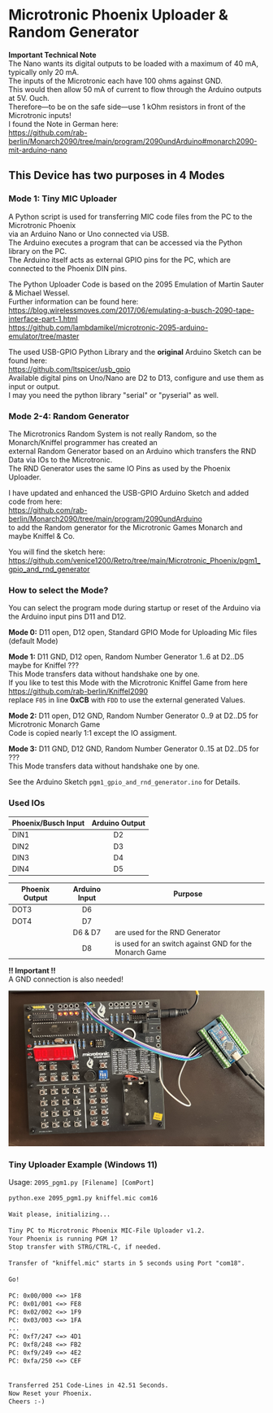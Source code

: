 # Microtronic Phoenix Uploader & Random Generator  
  
**Important Technical Note**  
The Nano wants its digital outputs to be loaded with a maximum of 40 mA, typically only 20 mA.  
The inputs of the Microtronic each have 100 ohms against GND.  
This would then allow 50 mA of current to flow through the Arduino outputs at 5V. Ouch.  
Therefore—to be on the safe side—use 1 kOhm resistors in front of the Microtronic inputs!  
I found the Note in German here:  
https://github.com/rab-berlin/Monarch2090/tree/main/program/2090undArduino#monarch2090-mit-arduino-nano
  
## This Device has two purposes in 4 Modes
  
### Mode 1: Tiny MIC Uploader
A Python script is used for transferring MIC code files from the PC to the Microtronic Phoenix  
via an Arduino Nano or Uno connected via USB.  
The Arduino executes a program that can be accessed via the Python library on the PC.  
The Arduino itself acts as external GPIO pins for the PC, which are connected to the Phoenix DIN pins.
  
The Python Uploader Code is based on the 2095 Emulation of Martin Sauter & Michael Wessel.  
Further information can be found here:  
https://blog.wirelessmoves.com/2017/06/emulating-a-busch-2090-tape-interface-part-1.html  
https://github.com/lambdamikel/microtronic-2095-arduino-emulator/tree/master  
  
The used USB-GPIO Python Library and the **original** Arduino Sketch can be found here:  
https://github.com/ltspicer/usb_gpio  
Available digital pins on Uno/Nano are D2 to D13, configure and use them as input or output.  
I may you need the python library "serial" or "pyserial" as well.  
  
### Mode 2-4: Random Generator
The Microtronics Random System is not really Random, so the Monarch/Kniffel programmer has created an  
external Random Generator based on an Arduino which transfers the RND Data via IOs to the Microtronic.  
The RND Generator uses the same IO Pins as used by the Phoenix Uploader.  
  
I have updated and enhanced the USB-GPIO Arduino Sketch and added code from here:  
https://github.com/rab-berlin/Monarch2090/tree/main/program/2090undArduino  
to add the Random generator for the Microtronic Games Monarch and maybe Kniffel & Co.  
  
You will find the sketch here: https://github.com/venice1200/Retro/tree/main/Microtronic_Phoenix/pgm1_gpio_and_rnd_generator  
  
### How to select the Mode?  
You can select the program mode during startup or reset of the Arduino via the Arduino input pins D11 and D12.  
  
**Mode 0:** D11 open, D12 open, Standard GPIO Mode for Uploading Mic files (default Mode)  
  
**Mode 1:** D11 GND, D12 open,  Random Number Generator 1..6 at D2..D5 maybe for Kniffel ???  
This Mode transfers data without handshake one by one.  
If you like to test this Mode with the Microtronic Kniffel Game from here https://github.com/rab-berlin/Kniffel2090  
replace `F05` in line **0xCB** with `FDD` to use the external generated Values.  

**Mode 2:** D11 open, D12 GND,  Random Number Generator 0..9 at D2..D5 for Microtronic Monarch Game  
Code is copied nearly 1:1 except the IO assigment.  
  
**Mode 3:** D11 GND, D12 GND,   Random Number Generator 0..15 at D2..D5 for ???  
This Mode transfers data without handshake one by one.  
  
See the Arduino Sketch `pgm1_gpio_and_rnd_generator.ino` for Details.  
  
  
### Used IOs  
|Phoenix/Busch Input|Arduino Output|
| -------------|:------------:|
|DIN1|D2|
|DIN2|D3|
|DIN3|D4|
|DIN4|D5|
  
|Phoenix Output|Arduino Input|Purpose|
|--------------|:-----------:|---|
|DOT3|D6|  
|DOT4|D7|  
||D6 & D7|are used for the RND Generator|
||D8|is used for an switch against GND for the Monarch Game|
  
**!! Important !!**  
A GND connection is also needed!  
  
<img src="https://github.com/venice1200/Retro/blob/main/Microtronic_Phoenix/pic/connection.jpg" width="800" />
  
### Tiny Uploader Example (Windows 11)
Usage: `2095_pgm1.py [Filename] [ComPort]`  
  
```
python.exe 2095_pgm1.py kniffel.mic com16  
  
Wait please, initializing...  
  
Tiny PC to Microtronic Phoenix MIC-File Uploader v1.2.  
Your Phoenix is running PGM 1?  
Stop transfer with STRG/CTRL-C, if needed.  
  
Transfer of "kniffel.mic" starts in 5 seconds using Port "com18".  
  
Go!  
  
PC: 0x00/000 <=> 1F8  
PC: 0x01/001 <=> FE8  
PC: 0x02/002 <=> 1F9  
PC: 0x03/003 <=> 1FA  
...  
PC: 0xf7/247 <=> 4D1  
PC: 0xf8/248 <=> FB2  
PC: 0xf9/249 <=> 4E2  
PC: 0xfa/250 <=> CEF  
  
  
Transferred 251 Code-Lines in 42.51 Seconds.  
Now Reset your Phoenix.  
Cheers :-)  
```
